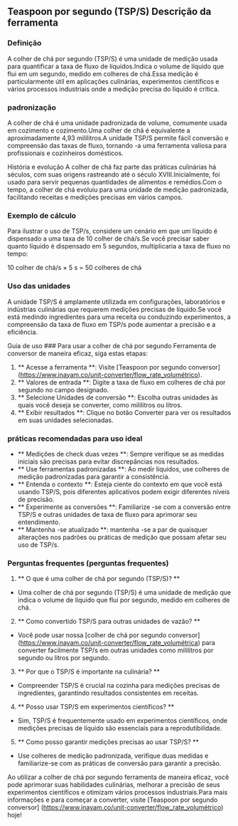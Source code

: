 ## Teaspoon por segundo (TSP/S) ​​Descrição da ferramenta

### Definição
A colher de chá por segundo (TSP/S) ​​é uma unidade de medição usada para quantificar a taxa de fluxo de líquidos.Indica o volume de líquido que flui em um segundo, medido em colheres de chá.Essa medição é particularmente útil em aplicações culinárias, experimentos científicos e vários processos industriais onde a medição precisa do líquido é crítica.

### padronização
A colher de chá é uma unidade padronizada de volume, comumente usada em cozimento e cozimento.Uma colher de chá é equivalente a aproximadamente 4,93 mililitros.A unidade TSP/S permite fácil conversão e compreensão das taxas de fluxo, tornando -a uma ferramenta valiosa para profissionais e cozinheiros domésticos.

História e evolução
A colher de chá faz parte das práticas culinárias há séculos, com suas origens rastreando até o século XVIII.Inicialmente, foi usado para servir pequenas quantidades de alimentos e remédios.Com o tempo, a colher de chá evoluiu para uma unidade de medição padronizada, facilitando receitas e medições precisas em vários campos.

### Exemplo de cálculo
Para ilustrar o uso de TSP/s, considere um cenário em que um líquido é dispensado a uma taxa de 10 colher de chá/s.Se você precisar saber quanto líquido é dispensado em 5 segundos, multiplicaria a taxa de fluxo no tempo:

10 colher de chá/s × 5 s = 50 colheres de chá

### Uso das unidades
A unidade TSP/S é amplamente utilizada em configurações, laboratórios e indústrias culinárias que requerem medições precisas de líquido.Se você está medindo ingredientes para uma receita ou conduzindo experimentos, a compreensão da taxa de fluxo em TSP/s pode aumentar a precisão e a eficiência.

Guia de uso ###
Para usar a colher de chá por segundo Ferramenta de conversor de maneira eficaz, siga estas etapas:
1. ** Acesse a ferramenta **: Visite [Teaspoon por segundo conversor] (https://www.inayam.co/unit-converter/flow_rate_volumétrico).
2. ** Valores de entrada **: Digite a taxa de fluxo em colheres de chá por segundo no campo designado.
3. ** Selecione Unidades de conversão **: Escolha outras unidades às quais você deseja se converter, como mililitros ou litros.
4. ** Exibir resultados **: Clique no botão Converter para ver os resultados em suas unidades selecionadas.

### práticas recomendadas para uso ideal
- ** Medições de check duas vezes **: Sempre verifique se as medidas iniciais são precisas para evitar discrepâncias nos resultados.
- ** Use ferramentas padronizadas **: Ao medir líquidos, use colheres de medição padronizadas para garantir a consistência.
- ** Entenda o contexto **: Esteja ciente do contexto em que você está usando TSP/S, pois diferentes aplicativos podem exigir diferentes níveis de precisão.
- ** Experimente as conversões **: Familiarize -se com a conversão entre TSP/S e outras unidades de taxa de fluxo para aprimorar seu entendimento.
- ** Mantenha -se atualizado **: mantenha -se a par de quaisquer alterações nos padrões ou práticas de medição que possam afetar seu uso de TSP/s.

### Perguntas frequentes (perguntas frequentes)

1. ** O que é uma colher de chá por segundo (TSP/S)? **
- Uma colher de chá por segundo (TSP/S) ​​é uma unidade de medição que indica o volume de líquido que flui por segundo, medido em colheres de chá.

2. ** Como convertido TSP/S para outras unidades de vazão? **
- Você pode usar nossa [colher de chá por segundo conversor] (https://www.inayam.co/unit-converter/flow_rate_volumétrica) para converter facilmente TSP/s em outras unidades como mililitros por segundo ou litros por segundo.

3. ** Por que o TSP/S é importante na culinária? **
- Compreender TSP/S é crucial na cozinha para medições precisas de ingredientes, garantindo resultados consistentes em receitas.

4. ** Posso usar TSP/S em experimentos científicos? **
- Sim, TSP/S é frequentemente usado em experimentos científicos, onde medições precisas de líquido são essenciais para a reprodutibilidade.

5. ** Como posso garantir medições precisas ao usar TSP/S? **
- Use colheres de medição padronizada, verifique duas medidas e familiarize-se com as práticas de conversão para garantir a precisão.

Ao utilizar a colher de chá por segundo ferramenta de maneira eficaz, você pode aprimorar suas habilidades culinárias, melhorar a precisão de seus experimentos científicos e otimizam vários processos industriais.Para mais informações e para começar a converter, visite [Teaspoon por segundo conversor] (https://www.inayam.co/unit-converter/flow_rate_volumétrico) hoje!